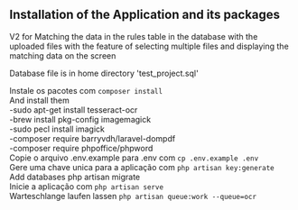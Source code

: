 ## Installation of the Application and its packages


V2 for Matching the data in the rules table in the database with the uploaded files with the feature of selecting multiple files and displaying the matching data on the screen<br />


Database file is in home directory 'test_project.sql'<br />

Instale os pacotes com `composer install`<br />
And install them<br />
-sudo apt-get install tesseract-ocr<br />
-brew install pkg-config imagemagick<br />
-sudo pecl install imagick<br />
-composer require barryvdh/laravel-dompdf<br />
-composer require phpoffice/phpword<br />
Copie o arquivo .env.example para .env com `cp .env.example .env`<br />
Gere uma chave unica para a aplicação com `php artisan key:generate`<br />
Add databases php artisan migrate<br />
Inicie a aplicação com `php artisan serve`<br />
Warteschlange laufen lassen `php artisan queue:work --queue=ocr`<br />

